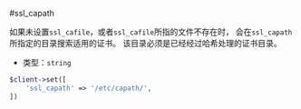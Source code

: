 #ssl_capath

如果未设置`ssl_cafile`，或者`ssl_cafile`所指的文件不存在时， 会在`ssl_capath`所指定的目录搜索适用的证书。 该目录必须是已经经过哈希处理的证书目录。

* 类型：`string`

```php
$client->set([
    'ssl_capath' => '/etc/capath/',
])
```